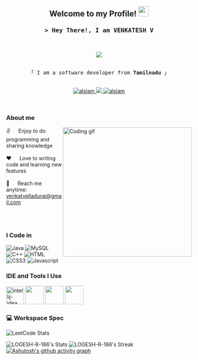 <h2 align="center">
  Welcome to my Profile!
  <img src="https://media.giphy.com/media/hvRJCLFzcasrR4ia7z/giphy.gif" width="28">
</h2>


<!-- Intro -->
<h3 align="center">
        <samp>&gt; Hey There!, I am
                <b><a>VENKATESH V</a></b>
        </samp>
</h3>
<br>
<p align="center">
  <a href="https://github.com/LOGESH-R-186"><img src="https://readme-typing-svg.herokuapp.com/?lines=Self%20Taught%20Programmer;Java%20Developer;Always%20learning%20new%20things&center=true&width=380&height=45"></a>
</p>

<p align="center"> 
  <samp>
    <br>
    「 I am a software developer from <b>Tamilnadu</b> 」
    <br>
    <br>
  </samp>
</p>

<p align="center">

 <a href="https://www.linkedin.com/in/venkatesh101702/" target="_blank">
  <img src="https://img.shields.io/badge/LinkedIn-0077B5?style=for-the-badge&logo=linkedin&logoColor=white" alt="alsiam"/>
 </a>
 <a href="https://github.com/VENKATESHV02" target="_blank">
  <img src="https://img.shields.io/badge/Github-1DA1F2?style=for-the-badge&logo=Github&logoColor=white" />

 <a href="https://leetcode.com/u/Venkatesh_10/" target="_blank">
  <img src="https://img.shields.io/badge/-LeetCode-FFA116?style=for-the-badge&logo=LeetCode&logoColor=black" alt="alsiam"  />
  </a> 
</p>
<br />
<!-- About Section -->

 ### About me 
 
<p>
 <img align="right" width="350" src="/assets/programmer.gif" alt="Coding gif" />
  
 ✌ &emsp; Enjoy to do programming and sharing knowledge <br/><br/>
 ❤ &emsp; Love to writing code and learning new features<br/><br/>
 📧 &emsp; Reach me anytime: venkatvelladurai@gmail.com<br/><br/>


</p>

<br/>

 ### I Code in

![Java](https://img.shields.io/badge/Java-ED8B00?style=for-the-badge&logo=java&logoColor=white)
![MySQL](https://img.shields.io/badge/MySQL-4479A1?style=for-the-badge&logo=mysql&logoColor=white)
![C++](https://img.shields.io/badge/C++-00599C?style=for-the-badge&labelColor=black&logo=c%2B%2B&logoColor=00599C)
![HTML](https://img.shields.io/badge/HTML5-E34F26?style=for-the-badge&logo=html5&logoColor=white)
![CSS3](https://img.shields.io/badge/CSS3-1572B6?style=for-the-badge&logo=css3&logoColor=white)
![Javascript](https://img.shields.io/badge/Javascript-F0DB4F?style=for-the-badge&labelColor=black&logo=javascript&logoColor=F0DB4F)

### IDE and Tools I Use
<img width="48" height="48" src="https://img.icons8.com/color/48/intellij-idea.png" alt="intellij-idea"/> <img height="50" width="50" src="https://img.icons8.com/color/48/000000/visual-studio-code-2019.png"/>
 <img height="50" width="50" src="https://img.icons8.com/color/50/000000/git.png"/> <img height="50" src="https://img.icons8.com/officel/480/null/java-eclipse.png"/> 

### 💻 Workspace Spec
![LeetCode Stats](https://leetcard.jacoblin.cool/Venkatesh_10?theme=dark&font=Marcellus)


![LOGESH-R-186's Stats](https://github-readme-stats.vercel.app/api?username=VENKATESHV02&theme=dark&show_icons=true&hide_border=true&count_private=true)
![LOGESH-R-186's Streak](https://github-readme-streak-stats.herokuapp.com/?user=VENKATESHV02&theme=dark&hide_border=true)
[![Ashutosh's github activity graph](https://github-readme-activity-graph.vercel.app/graph?username=VENKATESHV02&bg_color=1b181a&color=fcfcfc&line=1aa81d&point=f3f1f1&area=true&hide_border=true)](https://github.com/ashutosh00710/github-readme-activity-graph)
